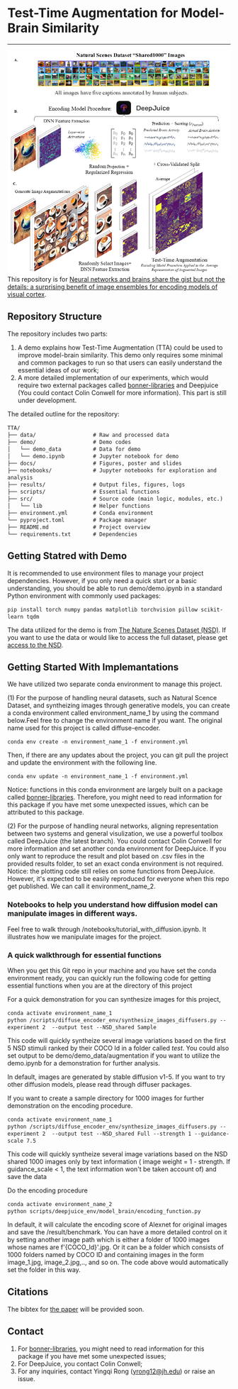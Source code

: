 # Test-Time Augmentation for Model-Brain Similarity
---
![Schematic](docs/schematic.png)
This repository is for [Neural networks and brains share the gist but not the details: a surprising benefit of image ensembles for encoding models of visual cortex](https://openreview.net/forum?id=DtEeVWfgNM&noteId=DtEeVWfgNM).

## Repository Structure

The repository includes two parts:
1. A demo explains how Test-Time Augmentation (TTA) could be used to improve model-brain similarity. This demo only requires some minimal and common packages to run so that users can easily understand the essential ideas of our work;
2. A more detailed implementation of our experiments, which would require two external packages called [bonner-libraries](https://github.com/BonnerLab/bonner-libraries) and Deepjuice (You could contact Colin Conwell for more information). This part is still under development.

The detailed outline for the repository:
```
TTA/
├── data/                  # Raw and processed data
├── demo/                  # Demo codes
│   └── demo_data          # Data for demo
│   └── demo.ipynb         # Jupyter notebook for demo
├── docs/                  # Figures, poster and slides
├── notebooks/             # Jupyter notebooks for exploration and analysis
├── results/               # Output files, figures, logs
├── scripts/               # Essential functions
├── src/                   # Source code (main logic, modules, etc.)
│   └── lib                # Helper functions
├── environment.yml        # Conda environment
└── pyproject.toml         # Package manager
├── README.md              # Project overview
└── requirements.txt       # Dependencies
```

## Getting Statred with Demo

It is recommended to use environment files to manage your project dependencies. However, if you only need a quick start or a basic understanding, you should be able to run demo/demo.ipynb in a standard Python environment with commonly used packages:
```
pip install torch numpy pandas matplotlib torchvision pillow scikit-learn tqdm
```
The data utilized for the demo is from [The Nature Scenes Dataset (NSD)](http://naturalscenesdataset.org/). If you want to use the data or would like to access the full dataset, please get [access to the NSD](https://docs.google.com/forms/d/e/1FAIpQLSduTPeZo54uEMKD-ihXmRhx0hBDdLHNsVyeo_kCb8qbyAkXuQ/viewform).

## Getting Started With Implemantations

We have utilized two separate conda environment to manage this project.

(1) For the purpose of handling neural datasets, such as Natural Scence Dataset, and syntheizing images through generative models, you can create a conda environment called environment_name_1 by using the command below.Feel free to change the environment name if you want. The original name used for this project is called diffuse-encoder.
```
conda env create -n environment_name_1 -f environment.yml
```
Then, if there are any updates about the project, you can git pull the project and update the environment with the following line.
```
conda env update -n environment_name_1 -f environment.yml
```
Notice: functions in this conda environment are largely built on a package called [bonner-libraries](https://github.com/BonnerLab/bonner-libraries). Therefore, you might need to read information for this package if you have met some unexpected issues, which can be attributed to this package.

(2) For the purpose of handling neural networks, aligning representation between two systems and general visulization, we use a powerful toolbox called DeepJuice (the latest branch). You could contact Colin Conwell for more information and set another conda environment for DeepJuice. If you only want to reproduce the result and plot based on .csv files in the provided results folder, to set an exact conda environment is not required. Notice: the plotting code still relies on some functions from DeepJuice. However, it's expected to be easily reproduced for everyone when this repo get published. We can call it environment_name_2.

### Notebooks to help you understand how diffusion model can manipulate images in different ways.

Feel free to walk through /notebooks/tutorial_with_diffusion.ipynb. It illustrates how we manipulate images for the project. 

### A quick walkthrough for essential functions

When you get this Git repo in your machine and you have set the conda environment ready, you can quickly run the following code for getting essential functions when you are at the directory of this project

For a quick demonstration for you can synthesize images for this project,
```
conda activate environment_name_1
python /scripts/diffuse_encoder_env/synthesize_images_diffusers.py --experiment 2  --output test --NSD_shared Sample
```
This code will quickly syntheize several image variations based on the first 5 NSD stimuli ranked by their COCO Id in a folder called *test*. You could also set output to be demo/demo_data/augmentation if you want to utilize the demo.ipynb for a demonstration for further analysis.

In default, images are generated by stable diffusion v1-5. If you want to try other diffusion models, please read through diffuser packages.

If you want to create a sample directory for 1000 images for further demonstration on the encoding procedure.
```
conda activate environment_name_1
python /scripts/diffuse_encoder_env/synthesize_images_diffusers.py --experiment 2  --output test --NSD_shared Full --strength 1 --guidance-scale 7.5
```
This code will quickly syntheize several image variations based on the NSD shared 1000 images only by text information ( image weight = 1 - strength. If guidance_scale < 1, the text information won't be taken account of) and save the data 

Do the encoding procedure
```
conda activate environment_name_2
python scripts/deepjuice_env/model_brain/encoding_function.py
```
In default, it will calculate the encoding score of Alexnet for original images and save the /result/benchmark. You can have a more detailed control on it by setting another image path which is either a folder of 1000 images whose names are f'{COCO_Id}'.jpg. Or it can be a folder which consists of 1000 folders named by COCO ID and containing images in the form image_1.jpg, image_2.jpg,.., and so on. The code above would automatically set the folder in this way.

## Citations
The bibtex for [the paper](https://openreview.net/forum?id=DtEeVWfgNM&noteId=DtEeVWfgNM) will be provided soon.

## Contact
1. For [bonner-libraries](https://github.com/BonnerLab/bonner-libraries), you might need to read information for this package if you have met some unexpected issues;
2. For DeepJuice, you contact Colin Conwell;
3. For any inquiries, contact Yingqi Rong (yrong12@jh.edu) or raise an issue.
